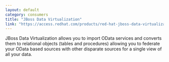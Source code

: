 ```yaml
---
layout: default
category: consumers
title: "JBoss Data Virtualization"
link: "https://access.redhat.com/products/red-hat-jboss-data-virtualization"
---
```

JBoss Data Virtualization allows you to import OData services and converts them to relational objects (tables and procedures) allowing you to federate your OData based sources with other disparate sources for a single view of all your data.
